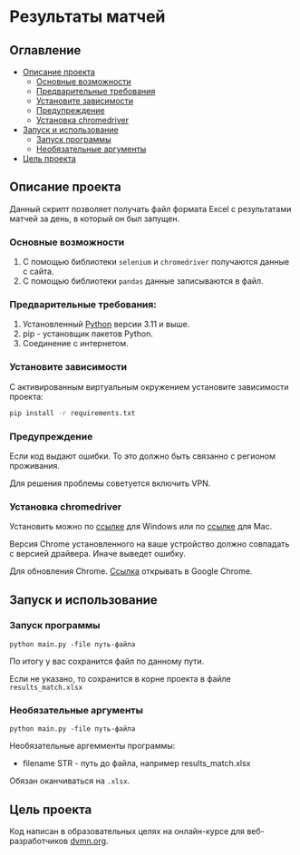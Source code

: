 # Результаты матчей

## Оглавление

* [Описание проекта](#описание-проекта)
    * [Основные возможности](#основные-возможности)
    * [Предварительные требования](#предварительные-требования)
    * [Установите зависимости](#установите-зависимости)
    * [Предупреждение](#предупреждение)
    * [Установка chromedriver](#установка-chromedriver)
* [Запуск и использование](#Запуск-и-использование)
    * [Запуск программы](#запуск-программы)
    * [Необязательные аргументы](#необязательные-аргументы)
* [Цель проекта](#цель-проекта)

## Описание проекта

Данный скрипт позволяет получать файл формата Excel с результатами матчей за день, в который он был запущен.

### Основные возможности

1. С помощью библиотеки `selenium` и `chromedriver` получаются данные с сайта. 
2. С помощью библиотеки `pandas` данные записываются в файл.

### Предварительные требования:

1. Установленный [Python](https://www.python.org/downloads/) версии 3.11 и выше.
2. pip - установщик пакетов Python.
3. Соединение с интернетом.

### Установите зависимости

С активированным виртуальным окружением установите зависимости проекта:

```bash
pip install -r requirements.txt
```

### Предупреждение

Если код выдают ошибки. То это должно быть связанно с регионом проживания.

Для решения проблемы советуется включить VPN.

### Установка chromedriver

Установить можно по [ссылке](https://googlechromelabs.github.io/chrome-for-testing/) для Windows или по [ссылке](https://disk.yandex.by/d/Tnm1kskPEZX2Qg) для Mac.

Версия Chrome установленного на ваше устройство должно совпадать с версией драйвера. Иначе выведет ошибку.

Для обновления Chrome. [Ссылка](chrome://settings/help) открывать в  Google Chrome.

## Запуск и использование

### Запуск программы

```
python main.py -file путь-файла
```

По итогу у вас сохранится файл по данному пути.

Если не указано, то сохранится в корне проекта в файле `results_match.xlsx`

### Необязательные аргументы

```
python main.py -file путь-файла
```

Необязательные аргeмменты программы:

 - filename STR - путь до файла, например results_match.xlsx

Обязан оканчиваться на `.xlsx`.

## Цель проекта

Код написан в образовательных целях на онлайн-курсе для веб-разработчиков [dvmn.org](https://dvmn.org/).
